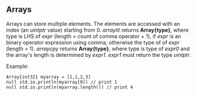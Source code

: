 ## Arrays

Arrays can store multiple elements. The elements are accessed with an index (an
*uintptr* value) starting from 0. *arraylit* returns **Array{type}**, where type
is LHS of *expr* (length = count of comma operator + 1), if *expr* is an binary
operator expression using comma, otherwise the type of of *expr* (length = 1).
*arraycpy* returns **Array{type}**, where type is type of *expr0* and the array's
length is determined by *expr1*. *expr1* must return the type *uintptr*.

Example:

```
Array{int32} myarray = [1,1,2,3]
null std.io.println(myarray[0]) // print 1
null std.io.println(myarray.length()) // print 4
```
